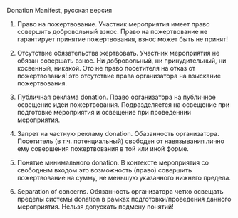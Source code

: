   Donation Manifest, русская версия

1. Право на пожертвование. Участник мероприятия имеет право совершить добровольный взнос. Право на пожертвование не гарантирует принятие пожертвования, взнос может быть не принят!

2. Отсутствие обязательства жертвовать. Участник мероприятия не обязан совершать взнос. Ни добровольный, ни принудительный, ни косвенный, никакой. Это не право посетителя на отказ от пожертвования! это отсутствие права организатора на взыскание пожертвования.

3. Публичная реклама donation. Право организатора на публичное освещение идеи пожертвования. Подразделяется на освещение при подготовке мероприятия и освещение при проведеннии мероприятия.

4. Запрет на частную рекламу donation. Обазанность организатора. Посетитель (в т.ч. потенциальный) свободен от навязывания лично ему совершения пожертвования в той или иной форме.

5. Понятие минимального donation. В контексте мероприятия со свободным входом это возможность (право) совершить пожертвование на сумму, не меньшую указанного нижнего предела.

6. Separation of concerns. Обязанность организатора четко освещать пределы системы donation в рамках подготовки/проведения данного мероприятия. Нельзя допускать подмену понятий! 
